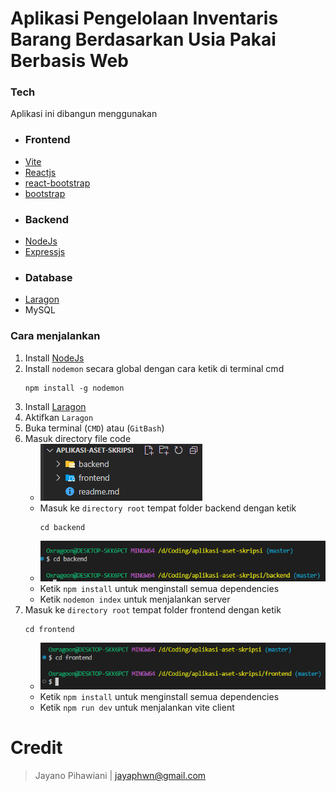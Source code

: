 # Aplikasi Pengelolaan Inventaris Barang Berdasarkan Usia Pakai Berbasis Web

### Tech

Aplikasi ini dibangun menggunakan

- ### Frontend
- [Vite](https://vite.dev/)
- [Reactjs](https://react.dev/)
- [react-bootstrap](https://react-bootstrap.netlify.app/)
- [bootstrap](https://getbootstrap.com/)
- ### Backend
- [NodeJs](https://nodejs.org/id)
- [Expressjs](https://expressjs.com/)
- ### Database
- [Laragon](https://laragon.org/)
- MySQL

### Cara menjalankan

1. Install [NodeJs](https://nodejs.org/id)
2. Install `nodemon` secara global dengan cara ketik di terminal cmd
   ```
   npm install -g nodemon
   ```
3. Install [Laragon](https://laragon.org/)
4. Aktifkan `Laragon`
5. Buka terminal (`CMD`) atau (`GitBash`)
6. Masuk directory file code
   - ![alt text](image.png)
   - Masuk ke `directory root` tempat folder backend dengan ketik
     ```
     cd backend
     ```
   - ![alt text](image-1.png)
   - Ketik `npm install` untuk menginstall semua dependencies
   - Ketik `nodemon index` untuk menjalankan server
7. Masuk ke `directory root` tempat folder frontend dengan ketik
   ```
   cd frontend
   ```
   - ![alt text](image-2.png)
   - Ketik `npm install` untuk menginstall semua dependencies
   - Ketik `npm run dev` untuk menjalankan vite client

# Credit

> Jayano Pihawiani | jayaphwn@gmail.com
